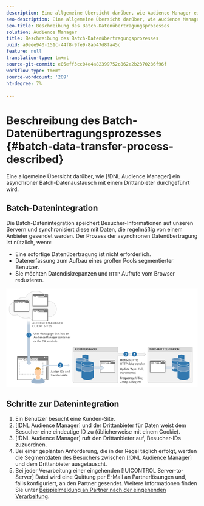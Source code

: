 ```yaml
---
description: Eine allgemeine Übersicht darüber, wie Audience Manager einen asynchronen Batch-Datenaustausch mit einem Drittanbieter durchführt.
seo-description: Eine allgemeine Übersicht darüber, wie Audience Manager einen asynchronen Batch-Datenaustausch mit einem Drittanbieter durchführt.
seo-title: Beschreibung des Batch-Datenübertragungsprozesses
solution: Audience Manager
title: Beschreibung des Batch-Datenübertragungsprozesses
uuid: a9eee940-151c-44f8-9fe9-8ab47d8fa45c
feature: null
translation-type: tm+mt
source-git-commit: e05eff3cc04e4a82399752c862e2b2370286f96f
workflow-type: tm+mt
source-wordcount: '209'
ht-degree: 7%

---
```



# Beschreibung des Batch-Datenübertragungsprozesses {#batch-data-transfer-process-described}

Eine allgemeine Übersicht darüber, wie [!DNL Audience Manager] ein asynchroner Batch-Datenaustausch mit einem Drittanbieter durchgeführt wird.

## Batch-Datenintegration

<!-- c_async.xml -->

Die Batch-Datenintegration speichert Besucher-Informationen auf unseren Servern und synchronisiert diese mit Daten, die regelmäßig von einem Anbieter gesendet werden. Der Prozess der asynchronen Datenübertragung ist nützlich, wenn:

* Eine sofortige Datenübertragung ist nicht erforderlich.
* Datenerfassung zum Aufbau eines großen Pools segmentierter Benutzer.
* Sie möchten Datendiskrepanzen und `HTTP` Aufrufe vom Browser reduzieren.

![](assets/s2s_70.png)

## Schritte zur Datenintegration

1. Ein Benutzer besucht eine Kunden-Site.
1. [!DNL Audience Manager] und der Drittanbieter für Daten weist dem Besucher eine eindeutige ID zu (üblicherweise mit einem Cookie).
1. [!DNL Audience Manager] ruft den Drittanbieter auf, Besucher-IDs zuzuordnen.
1. Bei einer geplanten Anforderung, die in der Regel täglich erfolgt, werden die Segmentdaten des Besuchers zwischen [!DNL Audience Manager] und dem Drittanbieter ausgetauscht.
1. Bei jeder Verarbeitung einer eingehenden [!UICONTROL Server-to-Server] Datei wird eine Quittung per E-Mail an Partnerlösungen und, falls konfiguriert, an den Partner gesendet. Weitere Informationen finden Sie unter [Beispielmeldung an Partner nach der eingehenden Verarbeitung](../../../integration/sending-audience-data/batch-data-transfer-explained/inbound-receipt-message.md).
